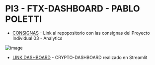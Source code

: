 # PI3 - FTX-DASHBOARD - PABLO POLETTI
* [CONSIGNAS](https://github.com/PabloPoletti/PI03-Analytics) - Link al repopositorio con las consignas del Proyecto Individual 03 - Analytics

![image](https://user-images.githubusercontent.com/104991677/193071917-2a47e973-52c5-489f-b7db-ca94d86470f1.png)


* [LINK DASHBOARD](https://pablopoletti-pi3-ftx-dashboard-app-j3ltks.streamlitapp.com/) - CRYPTO-DASHBOARD realizado en Streamlit
